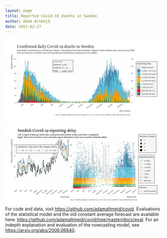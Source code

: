 ```yaml
---
layout: page
title: Reported Covid-19 deaths in Sweden
author: Adam Altmejd
date: 2021-02-27
---
```


![Graph of Swedish Covid-19 deaths with reporting delay.](deaths_lag_sweden_2021-02-27.png "Swedish Covid-19 deaths.")
![Graph of Swedish Covid-19 reporting delay in daily deaths.](lag_trend_sweden_2021-02-27.png "Trend in Swedish Covid-19 mortality reporting delay.")
For code and data, visit <https://github.com/adamaltmejd/covid>.
Evaluations of the statistical model and the old constant average forecast are available here: <https://github.com/adamaltmejd/covid/tree/master/docs/eval>.
For an indepth explanation and evaluation of the nowcasting model, see <https://arxiv.org/abs/2006.06840>.
